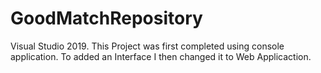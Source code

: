 # GoodMatchRepository
Visual Studio 2019.
This Project was first completed using console application.
To added an Interface I then changed it to Web Applicaction.
